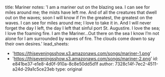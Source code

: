 title: Mariner
notes: 'I am a mariner out on the blazing sea. I can see for miles around me; the mists have left me. And of all the creatures that dwell out on the waves; soon I will know if I’m the greatest, the greatest on the waves. I can see for miles around me; I love to take it in. And I will never forget the day I left, the day I left that sinful port St. Augustire. I love the sea; I love the foaming fire. I am the Mariner…Out there on the sea I know I’m not alone for I am surrounded by waves of fire. The clouds come down to say their own desires.'
lead_sheets:
  - 'https://thiseveningsshow.s3.amazonaws.com/songs/mariner-1.png'
  - 'https://thiseveningsshow.s3.amazonaws.com/songs/mariner-2.png'
id: e841be37-e1e8-4d0f-910a-8c8e50dd5d1f
author: 7328c14f-7ec2-4511-a24d-29a1c5ce23eb
type: original
